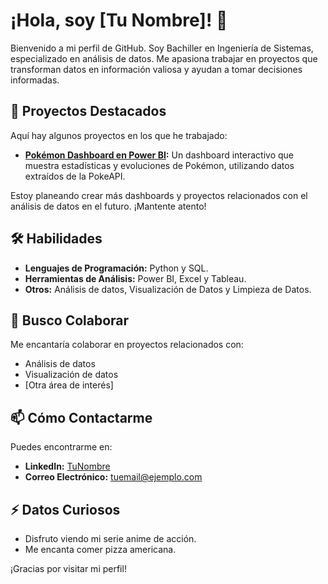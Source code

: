 # ¡Hola, soy [Tu Nombre]! 👋

Bienvenido a mi perfil de GitHub. Soy Bachiller en Ingeniería de Sistemas, especializado en análisis de datos. Me apasiona trabajar en proyectos que transforman datos en información valiosa y ayudan a tomar decisiones informadas.

## 🚀 Proyectos Destacados

Aquí hay algunos proyectos en los que he trabajado:

- **[Pokémon Dashboard en Power BI](https://github.com/tu-usuario/pokemon-dashboard):** Un dashboard interactivo que muestra estadísticas y evoluciones de Pokémon, utilizando datos extraídos de la PokeAPI.

Estoy planeando crear más dashboards y proyectos relacionados con el análisis de datos en el futuro. ¡Mantente atento!

## 🛠️ Habilidades

- **Lenguajes de Programación:** Python y SQL.
- **Herramientas de Análisis:** Power BI, Excel y Tableau.
- **Otros:** Análisis de datos, Visualización de Datos y Limpieza de Datos.

## 👯 Busco Colaborar

Me encantaría colaborar en proyectos relacionados con:

- Análisis de datos
- Visualización de datos
- [Otra área de interés]

## 📫 Cómo Contactarme

Puedes encontrarme en:

- **LinkedIn:** [TuNombre](https://www.linkedin.com/in/tuperfil)
- **Correo Electrónico:** tuemail@ejemplo.com

## ⚡ Datos Curiosos

- Disfruto viendo mi serie anime de acción.
- Me encanta comer pizza americana.

¡Gracias por visitar mi perfil!
